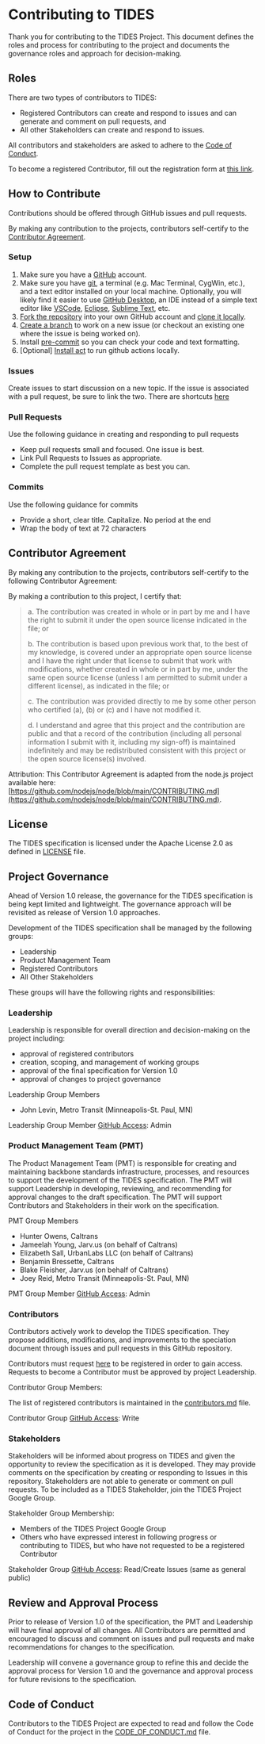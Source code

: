 # Contributing to TIDES

Thank you for contributing to the TIDES Project.  This document defines the roles and process for contributing to the project and documents the governance roles and approach for decision-making.

## Roles

There are two types of contributors to TIDES:

* Registered Contributors can create and respond to issues and can generate and comment on pull requests, and
* All other Stakeholders can create and respond to issues.

All contributors and stakeholders are asked to adhere to the [Code of Conduct](#code-of-conduct).

To become a registered Contributor, fill out the registration form at [this link][contributor-registration].

## How to Contribute

Contributions should be offered through GitHub issues and pull requests.

By making any contribution to the projects, contributors self-certify to the [Contributor Agreement](#contributor-agreement).

### Setup

1. Make sure you have a [GitHub](https://github.com/) account.  
2. Make sure you have [git](https://git-scm.com/downloads), a terminal (e.g. Mac Terminal, CygWin, etc.), and a text editor installed on your local machine.  Optionally, you will likely find it easier to use [GitHub Desktop](https://desktop.github.com/), an IDE instead of a simple text editor like [VSCode](https://code.visualstudio.com/), [Eclipse](https://www.eclipse.org/), [Sublime Text](https://www.sublimetext.com/), etc.  
3. [Fork the repository](https://github.com/TIDES-transit/TIDES/fork) into your own GitHub account and [clone it locally](https://docs.github.com/en/repositories/creating-and-managing-repositories/cloning-a-repository).  
4. [Create a branch](https://docs.github.com/en/pull-requests/collaborating-with-pull-requests/proposing-changes-to-your-work-with-pull-requests/creating-and-deleting-branches-within-your-repository) to work on a new issue (or checkout an existing one where the issue is being worked on).  
5. Install [pre-commit](https://pre-commit.com/) so you can check your code and text formatting.
6. \[Optional\] [Install act](https://github.com/nektos/act) to run github actions locally.  

### Issues

Create issues to start discussion on a new topic.  If the issue is associated with a pull
request, be sure to link the two.  There are shortcuts [here](https://docs.github.com/en/issues/tracking-your-work-with-issues/linking-a-pull-request-to-an-issue#linking-a-pull-request-to-an-issue-using-a-keyword)

### Pull Requests

Use the following guidance in creating and responding to pull requests

* Keep pull requests small and focused. One issue is best.
* Link Pull Requests to Issues as appropriate.
* Complete the pull request template as best you can.

### Commits

Use the following guidance for commits

* Provide a short, clear title.  Capitalize. No period at the end
* Wrap the body of text at 72 characters

## Contributor Agreement

By making any contribution to the projects, contributors self-certify to the following Contributor Agreement:

By making a contribution to this project, I certify that:
>  
> a. The contribution was created in whole or in part by me and I have the right to submit it under the open source license indicated in the file; or
>  
> b. The contribution is based upon previous work that, to the best of my knowledge, is covered under an appropriate open source license and I have the right under that license to submit that work with modifications, whether created in whole or in part by me, under the same open source license (unless I am permitted to submit under a different license), as indicated in the file; or
>  
> c. The contribution was provided directly to me by some other person who certified (a), (b) or (c) and I have not modified it.
>  
> d. I understand and agree that this project and the contribution are public and that a record of the contribution (including all personal information I submit with it, including my sign-off) is maintained indefinitely and may be redistributed consistent with this project or the open source license(s) involved.
>  
Attribution: This Contributor Agreement is adapted from the node.js project available here: [https://github.com/nodejs/node/blob/main/CONTRIBUTING.md](https://github.com/nodejs/node/blob/main/CONTRIBUTING.md).

## License

The TIDES specification is licensed under the Apache License 2.0 as defined in [LICENSE](LICENSE) file.

## Project Governance

Ahead of Version 1.0 release, the governance for the TIDES specification is being kept limited and lightweight. The governance approach will be revisited as release of Version 1.0 approaches.

Development of the TIDES specification shall be managed by the following groups:

* Leadership
* Product Management Team
* Registered Contributors
* All Other Stakeholders

These groups will have the following rights and responsibilities:

### Leadership

Leadership is responsible for overall direction and decision-making on the project including:

* approval of registered contributors
* creation, scoping, and management of working groups
* approval of the final specification for Version 1.0
* approval of changes to project governance

Leadership Group Members

* John Levin, Metro Transit (Minneapolis-St. Paul, MN)

Leadership Group Member [GitHub Access](https://docs.github.com/en/organizations/managing-access-to-your-organizations-repositories/repository-roles-for-an-organization): Admin

### Product Management Team (PMT)

The Product Management Team (PMT) is responsible for creating and maintaining backbone standards infrastructure, processes, and resources to support the development of the TIDES specification.  The PMT will support Leadership in developing, reviewing, and recommending for approval changes to the draft specification.  The PMT will support Contributors and Stakeholders in their work on the specification.  

PMT Group Members

* Hunter Owens, Caltrans
* Jameelah Young, Jarv.us (on behalf of Caltrans)
* Elizabeth Sall, UrbanLabs LLC (on behalf of Caltrans)
* Benjamin Bressette, Caltrans
* Blake Fleisher, Jarv.us (on behalf of Caltrans)
* Joey Reid, Metro Transit (Minneapolis-St. Paul, MN)

PMT Group Member [GitHub Access](https://docs.github.com/en/organizations/managing-access-to-your-organizations-repositories/repository-roles-for-an-organization): Admin

### Contributors

Contributors actively work to develop the TIDES specification. They propose additions, modifications, and improvements to the speciation document through issues and pull requests in this GitHub repository.

Contributors must request [here][contributor-registration] to be registered in order to gain access.  Requests to become a Contributor must be approved by project Leadership.

Contributor Group Members:

The list of registered contributors is maintained in the [contributors.md](contributors.md) file.

Contributor Group [GitHub Access](https://docs.github.com/en/organizations/managing-access-to-your-organizations-repositories/repository-roles-for-an-organization): Write

### Stakeholders

Stakeholders will be informed about progress on TIDES and given the opportunity to review the specification as it is developed.  They may provide comments on the specification by creating or responding to Issues in this repository.  Stakeholders are not able to generate or comment on pull requests.  To be included as a TIDES Stakeholder, join the TIDES Project Google Group.

Stakeholder Group Membership:

* Members of the TIDES Project Google Group
* Others who have expressed interest in following progress or contributing to TIDES, but who have not requested to be a registered Contributor

Stakeholder Group [GitHub Access](https://docs.github.com/en/organizations/managing-access-to-your-organizations-repositories/repository-roles-for-an-organization): Read/Create Issues (same as general public)

## Review and Approval Process

Prior to release of Version 1.0 of the specification, the PMT and Leadership will have final approval of all changes.   All Contributors are permitted and encouraged to discuss and comment on issues and pull requests and make recommendations for changes to the specification.

Leadership will convene a governance group to refine this and decide the approval process for Version 1.0 and the governance and approval process for future revisions to the specification.

## Code of Conduct

Contributors to the TIDES Project are expected to read and follow the Code of Conduct for the project in the [CODE_OF_CONDUCT.md](CODE_OF_CONDUCT.md) file.

[contributor-registration]: https://forms.office.com/Pages/ResponsePage.aspx?id=i_a_3SpIc0WB4P74FWpP0Hpd6kyRp1VEg8rnx5-CwORUMFFGTzBYRktEMkJRWVg4Qlg3SkM0VEJKVi4u
